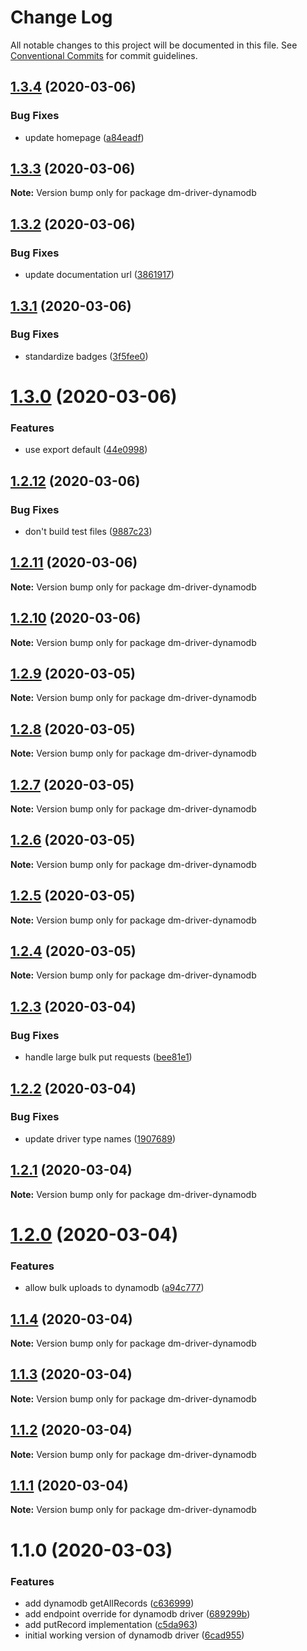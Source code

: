 # Change Log

All notable changes to this project will be documented in this file.
See [Conventional Commits](https://conventionalcommits.org) for commit guidelines.

## [1.3.4](https://github.com/theBenForce/data-migration/compare/dm-driver-dynamodb@1.3.3...dm-driver-dynamodb@1.3.4) (2020-03-06)


### Bug Fixes

* update homepage ([a84eadf](https://github.com/theBenForce/data-migration/commit/a84eadf4f6aedb777ca686a524b9ce1851bf4b15))





## [1.3.3](https://github.com/theBenForce/data-migration/compare/dm-driver-dynamodb@1.3.2...dm-driver-dynamodb@1.3.3) (2020-03-06)

**Note:** Version bump only for package dm-driver-dynamodb





## [1.3.2](https://github.com/theBenForce/data-migration/compare/dm-driver-dynamodb@1.3.1...dm-driver-dynamodb@1.3.2) (2020-03-06)


### Bug Fixes

* update documentation url ([3861917](https://github.com/theBenForce/data-migration/commit/386191733fed17e28e12bc2efb1ce180b9a84fe4))





## [1.3.1](https://github.com/theBenForce/data-migration/compare/dm-driver-dynamodb@1.3.0...dm-driver-dynamodb@1.3.1) (2020-03-06)


### Bug Fixes

* standardize badges ([3f5fee0](https://github.com/theBenForce/data-migration/commit/3f5fee0c5228d38b3ab456a19b12dbb7fe7bcc34))





# [1.3.0](https://github.com/theBenForce/data-migration/compare/dm-driver-dynamodb@1.2.12...dm-driver-dynamodb@1.3.0) (2020-03-06)


### Features

* use export default ([44e0998](https://github.com/theBenForce/data-migration/commit/44e0998215dad652a980ab14e4e82dff69c41740))





## [1.2.12](https://github.com/theBenForce/data-migration/compare/dm-driver-dynamodb@1.2.11...dm-driver-dynamodb@1.2.12) (2020-03-06)


### Bug Fixes

* don't build test files ([9887c23](https://github.com/theBenForce/data-migration/commit/9887c23cce413deb450e97aabf6aac6d19eeddd1))





## [1.2.11](https://github.com/theBenForce/data-migration/compare/dm-driver-dynamodb@1.2.10...dm-driver-dynamodb@1.2.11) (2020-03-06)

**Note:** Version bump only for package dm-driver-dynamodb





## [1.2.10](https://github.com/theBenForce/data-migration/compare/dm-driver-dynamodb@1.2.9...dm-driver-dynamodb@1.2.10) (2020-03-06)

**Note:** Version bump only for package dm-driver-dynamodb





## [1.2.9](https://github.com/theBenForce/data-migration/compare/dm-driver-dynamodb@1.2.8...dm-driver-dynamodb@1.2.9) (2020-03-05)

**Note:** Version bump only for package dm-driver-dynamodb





## [1.2.8](https://github.com/theBenForce/data-migration/compare/dm-driver-dynamodb@1.2.7...dm-driver-dynamodb@1.2.8) (2020-03-05)

**Note:** Version bump only for package dm-driver-dynamodb





## [1.2.7](https://github.com/theBenForce/data-migration/compare/dm-driver-dynamodb@1.2.6...dm-driver-dynamodb@1.2.7) (2020-03-05)

**Note:** Version bump only for package dm-driver-dynamodb





## [1.2.6](https://github.com/theBenForce/data-migration/compare/dm-driver-dynamodb@1.2.5...dm-driver-dynamodb@1.2.6) (2020-03-05)

**Note:** Version bump only for package dm-driver-dynamodb





## [1.2.5](https://github.com/theBenForce/data-migration/compare/dm-driver-dynamodb@1.2.4...dm-driver-dynamodb@1.2.5) (2020-03-05)

**Note:** Version bump only for package dm-driver-dynamodb





## [1.2.4](https://github.com/theBenForce/data-migration/compare/dm-driver-dynamodb@1.2.3...dm-driver-dynamodb@1.2.4) (2020-03-05)

**Note:** Version bump only for package dm-driver-dynamodb





## [1.2.3](https://github.com/theBenForce/data-migration/compare/dm-driver-dynamodb@1.2.2...dm-driver-dynamodb@1.2.3) (2020-03-04)


### Bug Fixes

* handle large bulk put requests ([bee81e1](https://github.com/theBenForce/data-migration/commit/bee81e155c625a8ba43c0952a831c9b8a97f1324))





## [1.2.2](https://github.com/theBenForce/data-migration/compare/dm-driver-dynamodb@1.2.1...dm-driver-dynamodb@1.2.2) (2020-03-04)


### Bug Fixes

* update driver type names ([1907689](https://github.com/theBenForce/data-migration/commit/19076899a0124527973006d53ea6d8ec677472c6))





## [1.2.1](https://github.com/theBenForce/data-migration/compare/dm-driver-dynamodb@1.2.0...dm-driver-dynamodb@1.2.1) (2020-03-04)

**Note:** Version bump only for package dm-driver-dynamodb





# [1.2.0](https://github.com/theBenForce/data-migration/compare/dm-driver-dynamodb@1.1.4...dm-driver-dynamodb@1.2.0) (2020-03-04)


### Features

* allow bulk uploads to dynamodb ([a94c777](https://github.com/theBenForce/data-migration/commit/a94c777fd9c1ab052a2d4abf048add124a4f94f4))





## [1.1.4](https://github.com/theBenForce/data-migration/compare/dm-driver-dynamodb@1.1.3...dm-driver-dynamodb@1.1.4) (2020-03-04)

**Note:** Version bump only for package dm-driver-dynamodb





## [1.1.3](https://github.com/theBenForce/data-migration/compare/dm-driver-dynamodb@1.1.2...dm-driver-dynamodb@1.1.3) (2020-03-04)

**Note:** Version bump only for package dm-driver-dynamodb





## [1.1.2](https://github.com/theBenForce/data-migration/compare/dm-driver-dynamodb@1.1.1...dm-driver-dynamodb@1.1.2) (2020-03-04)

**Note:** Version bump only for package dm-driver-dynamodb





## [1.1.1](https://github.com/theBenForce/data-migration/compare/dm-driver-dynamodb@1.1.0...dm-driver-dynamodb@1.1.1) (2020-03-04)

**Note:** Version bump only for package dm-driver-dynamodb





# 1.1.0 (2020-03-03)


### Features

* add dynamodb getAllRecords ([c636999](https://github.com/theBenForce/data-migration/commit/c63699987063f2c8dcd68e88231c76347715056a))
* add endpoint override for dynamodb driver ([689299b](https://github.com/theBenForce/data-migration/commit/689299bc52a1f31d93f09eb1e6636bb8a7aaf781))
* add putRecord implementation ([c5da963](https://github.com/theBenForce/data-migration/commit/c5da963ee8fda0959fe4a007339890afe021310c))
* initial working version of dynamodb driver ([6cad955](https://github.com/theBenForce/data-migration/commit/6cad955c73e9e100fff99e54110fd20b7d38c335))
